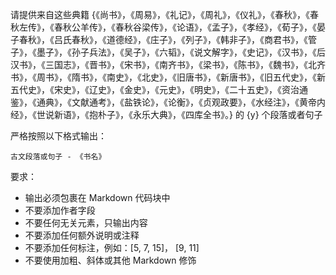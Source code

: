 请提供来自这些典籍 {《尚书》，《周易》，《礼记》，《周礼》，《仪礼》，《春秋》，《春秋左传》，《春秋公羊传》，《春秋谷梁传》，《论语》，《孟子》，《孝经》，《荀子》，《晏子春秋》，《吕氏春秋》，《道德经》，《庄子》，《列子》，《韩非子》，《商君书》，《管子》，《墨子》，《孙子兵法》，《吴子》，《六韬》，《说文解字》，《史记》，《汉书》，《后汉书》，《三国志》，《晋书》，《宋书》，《南齐书》，《梁书》，《陈书》，《魏书》，《北齐书》，《周书》，《隋书》，《南史》，《北史》，《旧唐书》，《新唐书》，《旧五代史》，《新五代史》，《宋史》，《辽史》，《金史》，《元史》，《明史》，《二十五史》，《资治通鉴》，《通典》，《文献通考》，《盐铁论》，《论衡》，《贞观政要》，《水经注》，《黄帝内经》，《世说新语》，《抱朴子》，《永乐大典》，《四库全书》。} 的 {y} 个段落或者句子

严格按照以下格式输出： 

`古文段落或句子 - 《书名》` 

要求：
- 输出必须包裹在 Markdown 代码块中
- 不要添加作者字段
- 不要任何无关元素，只输出内容
- 不要添加任何额外说明或注释
- 不要添加任何标注，例如：[5, 7, 15]， [9, 11]
- 不要使用加粗、斜体或其他 Markdown 修饰
